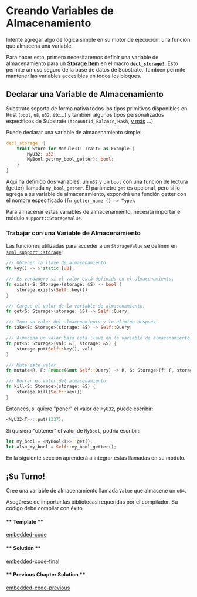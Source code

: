 Creando Variables de Almacenamiento
===

Intente agregar algo de lógica simple en su motor de ejecución: una función que almacena una variable.

Para hacer esto, primero necesitaremos definir una variable de almacenamiento para un [**Storage Item**](https://substrate.dev/docs/en/overview/glossary#storage-items) en el macro [**`decl_storage!`**](https://crates.parity.io/srml_support_procedural/macro.decl_storage.html). Esto permite un uso seguro de la base de datos de Substrate. También permite mantener las variables accesibles en todos los bloques.

## Declarar una Variable de Almacenamiento

Substrate soporta de forma nativa todos los tipos primitivos disponibles en Rust (`bool`, `u8`, `u32`, etc...) y también algunos tipos personalizados específicos de Substrate (`AccountId`, `Balance`, `Hash`, [ y más](https://polkadot.js.org/api/types/) ...)

Puede declarar una variable de almacenamiento simple:

```rust
decl_storage! {
    trait Store for Module<T: Trait> as Example {
        MyU32: u32;
        MyBool get(my_bool_getter): bool;
    }
}
```

Aquí ha definido dos variables: un `u32` y un `bool` con una función de lectura (getter) llamada `my_bool_getter`. El parámetro `get` es opcional, pero si lo agrega a su variable de almacenamiento, expondrá una función getter con el nombre especificado (`fn getter_name () -> Type`).

Para almacenar estas variables de almacenamiento, necesita importar el módulo `support::StorageValue`.

### Trabajar con una Variable de Almacenamiento

Las funciones utilizadas para acceder a un `StorageValue` se definen en [`srml_support::storage`](https://crates.parity.io/srml_support/storage/trait.StorageValue.html):

```rust
/// Obtener la llave de almacenamiento.
fn key() -> &'static [u8];

/// Es verdadero si el valor está definido en el almacenamiento.
fn exists<S: Storage>(storage: &S) -> bool {
    storage.exists(Self::key())
}

/// Cargue el valor de la variable de almacenamiento.
fn get<S: Storage>(storage: &S) -> Self::Query;

/// Toma un valor del almacenamiento y lo elimina después.
fn take<S: Storage>(storage: &S) -> Self::Query;

/// Almacena un valor bajo esta llave en la variable de almacenamiento.
fn put<S: Storage>(val: &T, storage: &S) {
    storage.put(Self::key(), val)
}

/// Muta este valor.
fn mutate<R, F: FnOnce(&mut Self::Query) -> R, S: Storage>(f: F, storage: &S) -> R;

/// Borrar el valor del almacenamiento.
fn kill<S: Storage>(storage: &S) {
    storage.kill(Self::key())
}
```

Entonces, si quiere "poner" el valor de `MyU32`, puede escribir:

```rust
<MyU32<T>>::put(1337);
```

Si quisiera "obtener" el valor de `MyBool`, podría escribir:

```rust
let my_bool = <MyBool<T>>::get();
let also_my_bool = Self::my_bool_getter();
```

En la siguiente sección aprenderá a integrar estas llamadas en su módulo.

## ¡Su Turno!

Cree una variable de almacenamiento llamada `Value` que almacene un `u64`.

Asegúrese de importar las bibliotecas requeridas por el compilador. Su código debe compilar con éxito.

<!-- tabs:start -->

#### ** Template **

[embedded-code](../../1/assets/1.2-template.rs ':include :type=code embed-template')

#### ** Solution **

[embedded-code-final](../../1/assets/1.2-finished-code.rs ':include :type=code embed-final')

#### ** Previous Chapter Solution **

[embedded-code-previous](../../1/assets/1.1-finished-code.rs ':include :type=code embed-previous')

<!-- tabs:end -->
